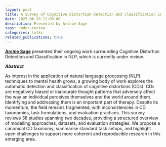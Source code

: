 ```yaml
---
layout: post
title: A Survey of Cognitive Distortion Detection and Classification in NLP
date: 2025-06-20 12:00:00
description: Presented by Archie Sage
tags: under-review
categories: talks
related_publications: true
---
```


**[Archie Sage](https://www.linkedin.com/in/archie-sage-3388bb260/)** presented their ongoing work surrounding Cognitive Distortion Detection and Classification in NLP, which is currently under review.

**_Abstract_**

As interest in the application of natural language processing (NLP) techniques to mental health grows, a growing body of work explores the automatic detection and classification of cognitive distortions (CDs). CDs are negatively biased or inaccurate thought patterns that adversely affect the way an individual perceives themselves and the world around them. Identifying and addressing them is an important part of therapy. Despite its momentum, the field remains fragmented, with inconsistencies in CD taxonomies, task formulations, and evaluation practices. This survey reviews 38 studies spanning two decades, providing a structured overview of modelling approaches, datasets, and evaluation strategies. We propose a canonical CD taxonomy, summarise standard task setups, and highlight open challenges to support more coherent and reproducible research in this emerging area.
